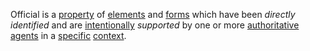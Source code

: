 Official is a [property](https://github.com/gcassel/Modular-Organization-Terminology/blob/master/terms/property.md) of [elements](https://github.com/gcassel/Modular-Organization-Terminology/blob/master/terms/element.md) and [forms](https://github.com/gcassel/Modular-Organization-Terminology/blob/master/terms/form.md) which have been *directly* *identified* and are [intentionally](https://github.com/gcassel/Modular-Organization-Terminology/blob/master/terms/intention.md) *supported* by one or more [authoritative](https://github.com/gcassel/Modular-Organization-Terminology/blob/master/terms/authority.md) [agents](https://github.com/gcassel/Modular-Organization-Terminology/blob/master/terms/agent.md) in a [specific](https://github.com/gcassel/Modular-Organization-Terminology/blob/master/terms/specific.md) [context](https://github.com/gcassel/Modular-Organization-Terminology/blob/master/terms/context.md).

